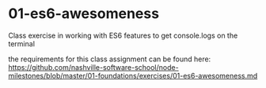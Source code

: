 # 01-es6-awesomeness
Class exercise in working with ES6 features to get console.logs on the terminal

the requirements for this class assignment can be found here:
https://github.com/nashville-software-school/node-milestones/blob/master/01-foundations/exercises/01-es6-awesomeness.md
